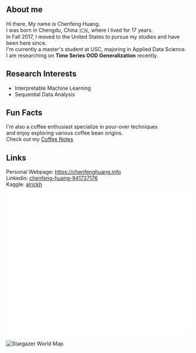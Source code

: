 ## About me
Hi there, My name is Chenfeng Huang. <br>
I was born in Chengdu, China 🇨🇳, where I lived for 17 years. <br>
In Fall 2017, I moved to the United States to pursue my studies and have been here since. <br>
I'm currently a master's student at USC, majoring in Applied Data Science. <br>
I am researching on **Time Series OOD Generalization** recently.

## Research Interests
- Interpretable Machine Learning
- Sequential Data Analysis
  

## Fun Facts
I'm also a coffee enthusiast specialize in pour-over techniques <br>
and enjoy exploring various coffee bean origins. <br>
Check out my [Coffee Notes](https://chenfenghuang.info/blog/)

## Links
Personal Webpage: https://chenfenghuang.info <br>
Linkedin: [chenfeng-huang-941737176](https://www.linkedin.com/in/chenfeng-huang-941737176)<br>
Kaggle: [alrickh](https://www.kaggle.com/alrickh)

![Metrics](github-metrics.svg)

![Stargazer World Map](metrics.plugin.stargazers.worldmap.svg)

